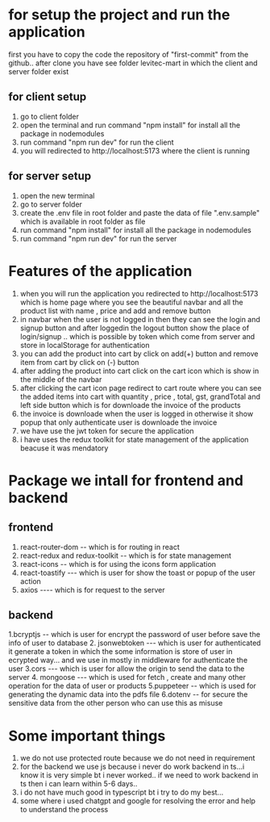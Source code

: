 # for setup the project and run the application
  first you have to copy the code  the repository of  "first-commit" from the github.. after clone you have see folder levitec-mart in which the client and server folder exist
  ## for client setup
  1. go to client folder
  2. open the terminal and run command "npm install" for  install all the package in nodemodules
  3. run command "npm run dev" for run the client
  4. you will redirected to http://localhost:5173 where the client is running

  ## for server setup
  1. open the new terminal
  2. go to server folder
  3. create the .env file in root folder and paste the data of file ".env.sample" which is available in root folder as file
  4.  run command "npm install" for  install all the package in nodemodules
  5. run command "npm run dev" for run the server 


# Features of the application
1. when you will run the application you redirected to http://localhost:5173 which is home page where you see the beautiful navbar and  all the product list with name , price and add and remove button
2. in navbar when the user is not logged in then they can see the login and signup button and after loggedin the logout button show the place of login/signup .. which is possible by token which come from server and store in localStorage for authentication
3. you can add the product into cart by click on add(+)  button and remove item from cart by click on (-) button
4. after adding the product into cart click on the cart icon which is show in the middle of the navbar
5. after clicking the cart icon page redirect to cart route where you can see the added items into cart with quantity , price , total, gst, grandTotal and left side button which is for downloade the invoice of the products
6.  the invoice is downloade when the user is logged in otherwise it show popup that only authenticate user is downloade the invoice
7.  we have use the jwt token for secure the application
8.  i have uses the redux toolkit for state management of the application beacuse it was mendatory

# Package we intall for frontend and backend
 ## frontend
 1. react-router-dom -- which is for routing in react
 2. react-redux and redux-toolkit -- which is for state management
 3. react-icons --  which is for using the icons form application
 4. react-toastify --- which is user for show the toast or popup of the user action
 5. axios      ---- which is for request to the server

 ## backend 
 1.bcryptjs -- which is user for encrypt the password of user before save the info of user to database 
 2. jsonwebtoken --- which is user for authenticated it generate a token in which the some information is store of user in ecrypted way... and we use in mostly in middleware for authenticate the user
 3.cors  --- which is user for allow the origin to send the data to the server 
 4. mongoose ---  which is used for fetch , create and many other operation for the data of user or products
 5.puppeteer  -- which is used for generating the dynamic data into the pdfs file 
 6.dotenv -- for secure the sensitive data from the other person who can use this as misuse 

# Some important things
1. we do not use protected route because we do not need in requirement
2. for the backend we use js because i never do work backend in ts...i know it is very simple bt i never worked.. if we need to work backend in ts then i can learn within 5-6 days..
3. i do not have much good in typescript bt i try to do my best...
4. some where i used chatgpt and google for resolving the error and help to understand the process
